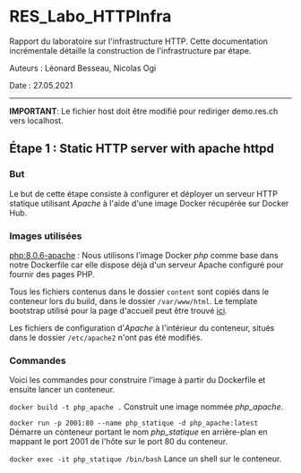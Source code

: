 # RES_Labo_HTTPInfra

Rapport du laboratoire sur l'infrastructure HTTP. Cette documentation incrémentale détaille la construction de
l'infrastructure par étape.

Auteurs : Léonard Besseau, Nicolas Ogi

Date : 27.05.2021

___

**IMPORTANT**:
Le fichier host doit être modifié pour rediriger demo.res.ch vers localhost.

## Étape 1 : Static HTTP server with apache httpd

### But

Le but de cette étape consiste à configurer et déployer un serveur HTTP statique utilisant *Apache* à l'aide d'une image
Docker récupérée sur Docker Hub.

### Images utilisées

[php:8.0.6-apache](https://hub.docker.com/_/php) : Nous utilisons l'image Docker *php* comme base dans notre Dockerfile
car elle dispose déjà d'un serveur Apache configuré pour fournir des pages PHP.

Tous les fichiers contenus dans le dossier `content` sont copiés dans le conteneur lors du build, dans le dossier `/var/www/html`.
Le template bootstrap utilisé pour la page d'accueil peut être trouvé [ici](https://startbootstrap.com/theme/agency).

Les fichiers de configuration d'*Apache* à l'intérieur du conteneur, situés dans le dossier `/etc/apache2` n'ont pas été modifiés.

### Commandes
Voici les commandes pour construire l'image à partir du Dockerfile et ensuite lancer un conteneur.

`docker build -t php_apache .` Construit une image nommée *php_apache*.

`docker run -p 2001:80 --name php_statique -d php_apache:latest` Démarre un conteneur portant le nom *php_statique*
en arrière-plan en mappant le port 2001 de l'hôte sur le port 80 du conteneur.

`docker exec -it php_statique /bin/bash` Lance un shell sur le conteneur.
